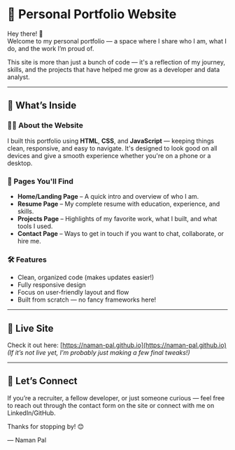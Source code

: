# 🌟 Personal Portfolio Website

Hey there! 👋  
Welcome to my personal portfolio — a space where I share who I am, what I do, and the work I’m proud of.

This site is more than just a bunch of code — it's a reflection of my journey, skills, and the projects that have helped me grow as a developer and data analyst.

---

## 📌 What’s Inside

### 🧑‍💻 About the Website
I built this portfolio using **HTML**, **CSS**, and **JavaScript** — keeping things clean, responsive, and easy to navigate. It's designed to look good on all devices and give a smooth experience whether you're on a phone or a desktop.

### 📄 Pages You'll Find
- **Home/Landing Page** – A quick intro and overview of who I am.
- **Resume Page** – My complete resume with education, experience, and skills.
- **Projects Page** – Highlights of my favorite work, what I built, and what tools I used.
- **Contact Page** – Ways to get in touch if you want to chat, collaborate, or hire me.

### 🛠 Features
- Clean, organized code (makes updates easier!)
- Fully responsive design
- Focus on user-friendly layout and flow
- Built from scratch — no fancy frameworks here!

---

## 🚀 Live Site

Check it out here: [https://naman-pal.github.io](https://naman-pal.github.io)  
_(If it’s not live yet, I’m probably just making a few final tweaks!)_

---

## 🤝 Let’s Connect

If you’re a recruiter, a fellow developer, or just someone curious — feel free to reach out through the contact form on the site or connect with me on LinkedIn/GitHub.

Thanks for stopping by! 😊

— Naman Pal
